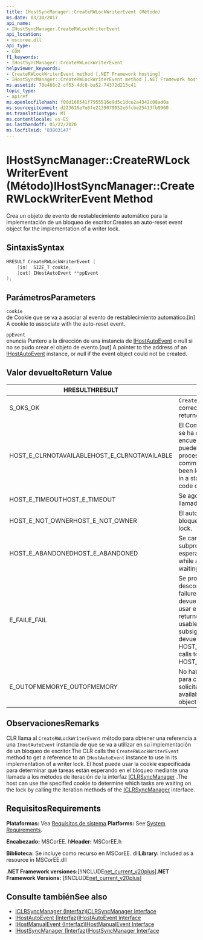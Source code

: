 ```yaml
---
title: IHostSyncManager::CreateRWLockWriterEvent (Método)
ms.date: 03/30/2017
api_name:
- IHostSyncManager.CreateRWLockWriterEvent
api_location:
- mscoree.dll
api_type:
- COM
f1_keywords:
- IHostSyncManager::CreateRWLockWriterEvent
helpviewer_keywords:
- CreateRWLockWriterEvent method [.NET Framework hosting]
- IHostSyncManager::CreateRWLockWriterEvent method [.NET Framework hosting]
ms.assetid: 70e488c2-cf53-4dc0-ba52-74372d215c41
topic_type:
- apiref
ms.openlocfilehash: f00d166541f7955516e9d5c1dce2a4342c08ad0a
ms.sourcegitcommit: d223616e7e6fe2139079052e6fcbe25413fb9900
ms.translationtype: MT
ms.contentlocale: es-ES
ms.lasthandoff: 05/22/2020
ms.locfileid: "83803147"
---
```

# <a name="ihostsyncmanagercreaterwlockwriterevent-method"></a><span data-ttu-id="068d6-102">IHostSyncManager::CreateRWLockWriterEvent (Método)</span><span class="sxs-lookup"><span data-stu-id="068d6-102">IHostSyncManager::CreateRWLockWriterEvent Method</span></span>
<span data-ttu-id="068d6-103">Crea un objeto de evento de restablecimiento automático para la implementación de un bloqueo de escritor.</span><span class="sxs-lookup"><span data-stu-id="068d6-103">Creates an auto-reset event object for the implementation of a writer lock.</span></span>  
  
## <a name="syntax"></a><span data-ttu-id="068d6-104">Sintaxis</span><span class="sxs-lookup"><span data-stu-id="068d6-104">Syntax</span></span>  
  
```cpp  
HRESULT CreateRWLockWriterEvent (  
    [in]  SIZE_T cookie,  
    [out] IHostAutoEvent **ppEvent  
);  
```  
  
## <a name="parameters"></a><span data-ttu-id="068d6-105">Parámetros</span><span class="sxs-lookup"><span data-stu-id="068d6-105">Parameters</span></span>  
 `cookie`  
 <span data-ttu-id="068d6-106">de Cookie que se va a asociar al evento de restablecimiento automático.</span><span class="sxs-lookup"><span data-stu-id="068d6-106">[in] A cookie to associate with the auto-reset event.</span></span>  
  
 `ppEvent`  
 <span data-ttu-id="068d6-107">enuncia Puntero a la dirección de una instancia de [IHostAutoEvent](ihostautoevent-interface.md) o null si no se pudo crear el objeto de evento.</span><span class="sxs-lookup"><span data-stu-id="068d6-107">[out] A pointer to the address of an [IHostAutoEvent](ihostautoevent-interface.md) instance, or null if the event object could not be created.</span></span>  
  
## <a name="return-value"></a><span data-ttu-id="068d6-108">Valor devuelto</span><span class="sxs-lookup"><span data-stu-id="068d6-108">Return Value</span></span>  
  
|<span data-ttu-id="068d6-109">HRESULT</span><span class="sxs-lookup"><span data-stu-id="068d6-109">HRESULT</span></span>|<span data-ttu-id="068d6-110">Descripción</span><span class="sxs-lookup"><span data-stu-id="068d6-110">Description</span></span>|  
|-------------|-----------------|  
|<span data-ttu-id="068d6-111">S_OK</span><span class="sxs-lookup"><span data-stu-id="068d6-111">S_OK</span></span>|<span data-ttu-id="068d6-112">`CreateRWLockWriterEvent`se devolvió correctamente.</span><span class="sxs-lookup"><span data-stu-id="068d6-112">`CreateRWLockWriterEvent` returned successfully.</span></span>|  
|<span data-ttu-id="068d6-113">HOST_E_CLRNOTAVAILABLE</span><span class="sxs-lookup"><span data-stu-id="068d6-113">HOST_E_CLRNOTAVAILABLE</span></span>|<span data-ttu-id="068d6-114">El Common Language Runtime (CLR) no se ha cargado en un proceso o el CLR se encuentra en un estado en el que no puede ejecutar código administrado ni procesar la llamada correctamente.</span><span class="sxs-lookup"><span data-stu-id="068d6-114">The common language runtime (CLR) has not been loaded into a process, or the CLR is in a state in which it cannot run managed code or process the call successfully.</span></span>|  
|<span data-ttu-id="068d6-115">HOST_E_TIMEOUT</span><span class="sxs-lookup"><span data-stu-id="068d6-115">HOST_E_TIMEOUT</span></span>|<span data-ttu-id="068d6-116">Se agotó el tiempo de espera de la llamada.</span><span class="sxs-lookup"><span data-stu-id="068d6-116">The call timed out.</span></span>|  
|<span data-ttu-id="068d6-117">HOST_E_NOT_OWNER</span><span class="sxs-lookup"><span data-stu-id="068d6-117">HOST_E_NOT_OWNER</span></span>|<span data-ttu-id="068d6-118">El autor de la llamada no posee el bloqueo.</span><span class="sxs-lookup"><span data-stu-id="068d6-118">The caller does not own the lock.</span></span>|  
|<span data-ttu-id="068d6-119">HOST_E_ABANDONED</span><span class="sxs-lookup"><span data-stu-id="068d6-119">HOST_E_ABANDONED</span></span>|<span data-ttu-id="068d6-120">Se canceló un evento mientras un subproceso o fibra bloqueados estaba esperando en él.</span><span class="sxs-lookup"><span data-stu-id="068d6-120">An event was canceled while a blocked thread or fiber was waiting on it.</span></span>|  
|<span data-ttu-id="068d6-121">E_FAIL</span><span class="sxs-lookup"><span data-stu-id="068d6-121">E_FAIL</span></span>|<span data-ttu-id="068d6-122">Se produjo un error grave desconocido.</span><span class="sxs-lookup"><span data-stu-id="068d6-122">An unknown catastrophic failure occurred.</span></span> <span data-ttu-id="068d6-123">Cuando un método devuelve E_FAIL, CLR ya no se puede usar en el proceso.</span><span class="sxs-lookup"><span data-stu-id="068d6-123">When a method returns E_FAIL, the CLR is no longer usable within the process.</span></span> <span data-ttu-id="068d6-124">Las llamadas subsiguientes a métodos de hospedaje devuelven HOST_E_CLRNOTAVAILABLE.</span><span class="sxs-lookup"><span data-stu-id="068d6-124">Subsequent calls to hosting methods return HOST_E_CLRNOTAVAILABLE.</span></span>|  
|<span data-ttu-id="068d6-125">E_OUTOFMEMORY</span><span class="sxs-lookup"><span data-stu-id="068d6-125">E_OUTOFMEMORY</span></span>|<span data-ttu-id="068d6-126">No había suficiente memoria disponible para crear el objeto de evento solicitado.</span><span class="sxs-lookup"><span data-stu-id="068d6-126">Not enough memory was available to create the requested event object.</span></span>|  
  
## <a name="remarks"></a><span data-ttu-id="068d6-127">Observaciones</span><span class="sxs-lookup"><span data-stu-id="068d6-127">Remarks</span></span>  
 <span data-ttu-id="068d6-128">CLR llama al `CreateRWLockWriterEvent` método para obtener una referencia a una `IHostAutoEvent` instancia de que se va a utilizar en su implementación de un bloqueo de escritor.</span><span class="sxs-lookup"><span data-stu-id="068d6-128">The CLR calls the `CreateRWLockWriterEvent` method to get a reference to an `IHostAutoEvent` instance to use in its implementation of a writer lock.</span></span> <span data-ttu-id="068d6-129">El host puede usar la cookie especificada para determinar qué tareas están esperando en el bloqueo mediante una llamada a los métodos de iteración de la interfaz [ICLRSyncManager](iclrsyncmanager-interface.md) .</span><span class="sxs-lookup"><span data-stu-id="068d6-129">The host can use the specified cookie to determine which tasks are waiting on the lock by calling the iteration methods of the [ICLRSyncManager](iclrsyncmanager-interface.md) interface.</span></span>  
  
## <a name="requirements"></a><span data-ttu-id="068d6-130">Requisitos</span><span class="sxs-lookup"><span data-stu-id="068d6-130">Requirements</span></span>  
 <span data-ttu-id="068d6-131">**Plataformas:** Vea [Requisitos de sistema](../../get-started/system-requirements.md).</span><span class="sxs-lookup"><span data-stu-id="068d6-131">**Platforms:** See [System Requirements](../../get-started/system-requirements.md).</span></span>  
  
 <span data-ttu-id="068d6-132">**Encabezado:** MSCorEE. h</span><span class="sxs-lookup"><span data-stu-id="068d6-132">**Header:** MSCorEE.h</span></span>  
  
 <span data-ttu-id="068d6-133">**Biblioteca:** Se incluye como recurso en MSCorEE. dll</span><span class="sxs-lookup"><span data-stu-id="068d6-133">**Library:** Included as a resource in MSCorEE.dll</span></span>  
  
 <span data-ttu-id="068d6-134">**.NET Framework versiones:**[!INCLUDE[net_current_v20plus](../../../../includes/net-current-v20plus-md.md)]</span><span class="sxs-lookup"><span data-stu-id="068d6-134">**.NET Framework Versions:** [!INCLUDE[net_current_v20plus](../../../../includes/net-current-v20plus-md.md)]</span></span>  
  
## <a name="see-also"></a><span data-ttu-id="068d6-135">Consulte también</span><span class="sxs-lookup"><span data-stu-id="068d6-135">See also</span></span>

- [<span data-ttu-id="068d6-136">ICLRSyncManager (Interfaz)</span><span class="sxs-lookup"><span data-stu-id="068d6-136">ICLRSyncManager Interface</span></span>](iclrsyncmanager-interface.md)
- [<span data-ttu-id="068d6-137">IHostAutoEvent (Interfaz)</span><span class="sxs-lookup"><span data-stu-id="068d6-137">IHostAutoEvent Interface</span></span>](ihostautoevent-interface.md)
- [<span data-ttu-id="068d6-138">IHostManualEvent (Interfaz)</span><span class="sxs-lookup"><span data-stu-id="068d6-138">IHostManualEvent Interface</span></span>](ihostmanualevent-interface.md)
- [<span data-ttu-id="068d6-139">IHostSyncManager (Interfaz)</span><span class="sxs-lookup"><span data-stu-id="068d6-139">IHostSyncManager Interface</span></span>](ihostsyncmanager-interface.md)
